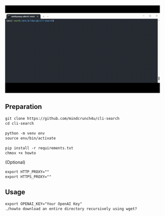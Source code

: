 
![demo gif](https://github.com/mindcrunch4u/cli-search/blob/main/about/stay%20in%20cli.gif)

## Preparation

```
git clone https://github.com/mindcrunch4u/cli-search
cd cli-search

python -m venv env
source env/bin/activate

pip install -r requirements.txt
chmox +x howto
```

(Optional)
```
export HTTP_PROXY=""
export HTTPS_PROXY=""
```

## Usage

```
export OPENAI_KEY="Your OpenAI Key"
./howto download an entire directory recursively using wget?
```
